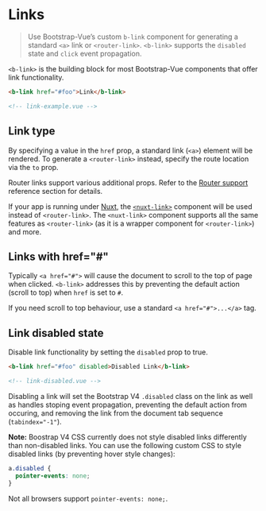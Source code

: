 # Links

> Use Bootstrap-Vue’s custom `b-link` component for generating a standard `<a>` link or
> `<router-link>`. `<b-link>` supports the `disabled` state and `click` event propagation.

`<b-link>` is the building block for most Bootstrap-Vue components that offer link functionality.

```html
<b-link href="#foo">Link</b-link>

<!-- link-example.vue -->
```

## Link type

By specifying a value in the `href` prop, a standard link (`<a>`) element will be rendered. To
generate a `<router-link>` instead, specify the route location via the `to` prop.

Router links support various additional props. Refer to the
[Router support](/docs/reference/router-links) reference section for details.

If your app is running under [Nuxt](https://nuxtjs.org), the
[`<nuxt-link>`](https://nuxtjs.org/api/components-nuxt-link) component will be used instead of
`<router-link>`. The `<nuxt-link>` component supports all the same features as `<router-link>` (as
it is a wrapper component for `<router-link>`) and more.

## Links with href="#"

Typically `<a href="#">` will cause the document to scroll to the top of page when clicked.
`<b-link>` addresses this by preventing the default action (scroll to top) when `href` is set to
`#`.

If you need scroll to top behaviour, use a standard `<a href="#">...</a>` tag.

## Link disabled state

Disable link functionality by setting the `disabled` prop to true.

```html
<b-link href="#foo" disabled>Disabled Link</b-link>

<!-- link-disabled.vue -->
```

Disabling a link will set the Bootstrap V4 `.disabled` class on the link as well as handles stoping
event propagation, preventing the default action from occuring, and removing the link from the
document tab sequence (`tabindex="-1"`).

**Note:** Boostrap V4 CSS currently does not style disabled links differently than non-disabled
links. You can use the following custom CSS to style disabled links (by preventing hover style
changes):

```css
a.disabled {
  pointer-events: none;
}
```

Not all browsers support `pointer-events: none;`.

<!-- Component reference added automatically from component package.json -->
